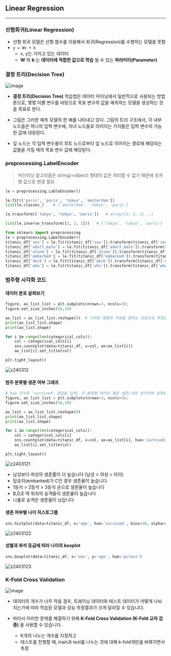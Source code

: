 ## Linear Regression

---

### 선형회귀(Linear Regression)

- 선형 회귀 모델은 선형 함수를 이용해서 회귀(Regression)를 수행하는 모델을 뜻함
- `y = Wx + b`
    - x, y는 가지고 있는 데이터
    - **W** 와 **b** 는 **데이터에 적합한 값으로 학습** 될 수 있는 **파라미터(Parameter)**

### 결정 트리(Decision Tree)

![image](https://github.com/zacinthepark/TIL/assets/86648892/16877002-42b2-4c66-ad69-49c3e3e38175)

- **결정 트리(Decision Tree)** 학습법은 데이터 마이닝에서 일반적으로 사용되는 방법론으로, 몇몇 이볅 변수를 바탕으로 목표 변수의 값을 예측하는 모델을 생성하는 것을 목표로 한다.

- 그림은 그러한 예측 모델의 한 예를 나타내고 있다. 그림의 트리 구조에서, 각 내부 노드들은 하나의 입력 변수에, 자녀 노드들로 이어지는 가지들은 입력 변수의 가능한 값에 대응된다.

- 잎 노드는 각 입력 변수들이 루트 노드로부터 잎 노드로 이어지는 경로에 해당되는 값들을 가질 때의 목표 변수 값에 해당된다.

### preprocessing.LabelEncoder

> 머신러닝 알고리즘은 string(=object) 형태의 값은 처리할 수 없기 때문에 숫자형 값으로 변경 필요

```python
le = preprocessing.LableEncoder()

le.fit(['paris', 'paris', 'tokyo', 'amsterdam'])
list(le.classes_)    # ['amsterdam', 'tokyo', 'paris']

le.transform(['tokyo', 'tokyo', 'paris'])   # array([2, 2, 1]...)

list(le.inverse_transform([2, 2, 1]))   # ['tokyo', 'tokyo', 'paris']
```

```python
from sklearn import preprocessing
le = preprocessing.LabelEncoder()
titanic_df['sex'] = le.fit(titanic_df['sex']).transform(titanic_df['sex'])
titanic_df['adult_male'] = le.fit(titanic_df['adult_male']).transform(titanic_df['adult_male'])
titanic_df['alone'] = le.fit(titanic_df['alone']).transform(titanic_df['alone'])
titanic_df['embarked'] = le.fit(titanic_df['embarked']).transform(titanic_df['embarked'])
titanic_df['deck'] = le.fit(titanic_df['deck']).transform(titanic_df['deck'])
titanic_df['who'] = le.fit(titanic_df['who']).transform(titanic_df['who'])
```

### 범주형 시각화 코드

#### 데이터 분포 살펴보기

```python
figure, ax_list_list = plt.subplots(nrows=3, ncols=3);
figure.set_size_inches(10,10)

ax_list = ax_list_list.reshape(9)  # 다차원 행렬의 차원을 원하는 모양으로 변경합니다.
print(ax_list_list.shape)
print(ax_list.shape)

for i in range(len(categorical_cols)):
    col = categorical_cols[i]
    sns.countplot(data=titanic_df, x=col, ax=ax_list[i])
    ax_list[i].set_title(col)

plt.tight_layout()
```

![z240312](https://github.com/zacinthepark/TIL/assets/86648892/e778b518-77b2-4600-9bcf-4895ba8d1f8e)

#### 범주 분류별 생존 여부 그래프

```python
# hue 인자로 'survived' 컬럼을 입력, 각 분류형 데이터 별로 생존/사망 분리하여 살펴보기
figure, ax_list_list = plt.subplots(nrows=3, ncols=3);
figure.set_size_inches(10,10)

ax_list = ax_list_list.reshape(9)
print(ax_list_list.shape)
print(ax_list.shape)

for i in range(len(categorical_cols)):
    col = categorical_cols[i]
    sns.countplot(data=titanic_df, x=col, ax=ax_list[i], hue='survived')
    ax_list[i].set_title(col)

plt.tight_layout()
```

![z2403121](https://github.com/zacinthepark/TIL/assets/86648892/4e2b15ee-7e85-4848-a76c-41618eeed55c)

- 남성보다 여성의 생존률이 더 높습니다 (남성 > 여성 > 아이)
- 탑승지(embarked)가 C인 경우 생존율이 높습니다
- 1등석 > 2등석 > 3등석 순으로 생존율이 높습니다
- B,D,E 덱 위치의 승객들이 생존율이 높습니다
- 나홀로 승객은 생존율이 낮습니다

#### 생존 여부별 나이 히스토그램

```python
sns.histplot(data=titanic_df, x='age', hue='survived', bins=30, alpha=0.3)
```

![z2403122](https://github.com/zacinthepark/TIL/assets/86648892/5c177a7b-3e69-448b-a996-38ac0cd4f244)

#### 성별과 좌석 등급에 따라 나이의 boxplot

```python
sns.boxplot(data=titanic_df, x='sex', y='age', hue='pclass')
```

![z2403123](https://github.com/zacinthepark/TIL/assets/86648892/48db7559-b4e6-423f-860c-0355b2ec7880)

### K-Fold Cross Validation

![image](https://github.com/zacinthepark/TIL/assets/86648892/04f548a6-57d9-4470-87aa-52c4bafb71e8)

- 데이터의 개수가 너무 작을 경우, 트레이닝 데이터와 테스트 데이터가 어떻게 나눠지는가에 따라 학습된 모델과 성능 측정결과가 크게 달라질 수 있습니다.

- 따라서 이러한 문제를 해결하기 위해 **K-Fold Cross Validation (K-Fold 교차 검증)** 을 사용할 수 있습니다.
    - K개의 나누는 개수를 지정하고
    - 테스트를 진행할 때, train과 test를 나누는 것에 대해 k-fold개만큼 바꿔가면서 측정